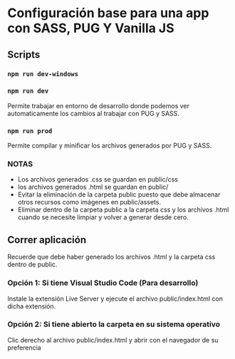 # Configuración base para una app con SASS, PUG Y Vanilla JS

## Scripts

### `npm run dev-windows`

### `npm run dev`

Permite trabajar en entorno de desarrollo donde podemos ver automaticamente los cambios al trabajar con PUG y SASS.

### `npm run prod`

Permite compilar y minificar los archivos generados por PUG y SASS.

### NOTAS

* Los archivos generados .css se guardan en public/css
* los archivos generados .html se guardan en public/
* Evitar la eliminación de la carpeta public puesto que debe almacenar otros recursos como imágenes en public/assets.
* Eliminar dentro de la carpeta public a la carpeta css y los archivos .html cuando se necesite limpiar y volver a generar desde cero.

## Correr aplicación

Recuerde que debe haber generado los archivos .html y la carpeta css dentro de public.

### Opción 1: Si tiene Visual Studio Code (Para desarrollo)

Instale la extensión Live Server y ejecute el archivo public/index.html con dicha extensión.

### Opción 2: Si tiene abierto la carpeta en su sistema operativo

Clic derecho al archivo public/index.html y abrir con el navegador de su preferencia

